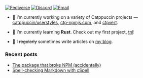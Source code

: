 [![Fediverse](https://img.shields.io/badge/mastodon-@uncenter@fosstodon.org-6364FF.svg?style=flat-square&logo=mastodon&logoColor=white&labelColor=3C3744)](https://fosstodon.org/@uncenter)
[![Discord](https://img.shields.io/badge/discord-uncenter-5865F2.svg?style=flat-square&logo=discord&logoColor=white&labelColor=3C3744)](#)
[![Email](https://img.shields.io/badge/email-hi%40uncenter.dev-2DB3F0.svg?style=flat-square&logo=minutemailer&logoColor=white&labelColor=3C3744)](mailto:hi@uncenter.dev)


- 🔨 I’m currently working on a variety of Catppuccin projects — [catppuccin/userstyles](https://github.com/catppuccin/userstyles), [ctp-npmjs.com](https://github.com/uncenter/ctp-npmjs.com), and [ctpvert](https://github.com/uncenter/ctpvert).

- 🌱 I’m currently learning **Rust**. Check out my first project, [tnl](https://github.com/uncenter/tnl)!

- 📝 I ~~regularly~~ sometimes write articles on [my blog](https://uncenter.dev/).

### Recent posts

<!-- BLOG-POST-LIST:START -->
- [The package that broke NPM &lpar;accidentally&rpar;](https://uncenter.dev/posts/npm-install-everything/)
- [Spell-checking Markdown with cSpell](https://uncenter.dev/posts/spellchecking-with-eleventy/)
<!-- BLOG-POST-LIST:END -->
